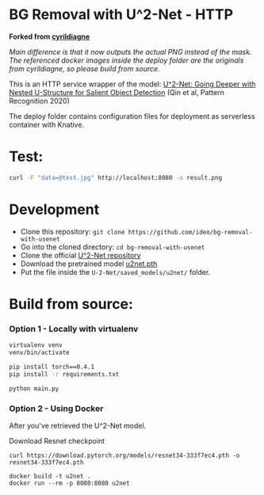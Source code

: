 # BG Removal with U^2-Net - HTTP

__Forked from [cyrildiagne](https://github.com/cyrildiagne/u2net-http)__

*Main difference is that it now outputs the actual PNG instead of the mask. The referenced docker images inside the deploy folder are the originals from cyrildiagne, so please build from source.*

This is an HTTP service wrapper of the model: [U^2-Net: Going Deeper with Nested U-Structure for Salient Object Detection](https://github.com/NathanUA/U-2-Net) (Qin et al, Pattern Recognition 2020) 

The deploy folder contains configuration files for deployment as serverless container with Knative.

# Test:

```bash
curl -F "data=@test.jpg" http://localhost:8080 -o result.png
```

# Development

- Clone this repository: `git clone https://github.com/ideo/bg-removal-with-usenet`
- Go into the cloned directory: `cd bg-removal-with-usenet`
- Clone the official [U^2-Net repository](https://github.com/NathanUA/U-2-Net)
- Download the pretrained model [u2net.pth](https://drive.google.com/file/d/1ao1ovG1Qtx4b7EoskHXmi2E9rp5CHLcZ/view)
- Put the file inside the `U-2-Net/saved_models/u2net/` folder.

# Build from source:

### Option 1 - Locally with virtualenv

```bash
virtualenv venv
venv/bin/activate
```

```bash
pip install torch==0.4.1
pip install -r requirements.txt
```

```
python main.py
```

### Option 2 - Using Docker

After you've retrieved the U^2-Net model.

Download Resnet checkpoint
```
curl https://download.pytorch.org/models/resnet34-333f7ec4.pth -o resnet34-333f7ec4.pth
```

```
docker build -t u2net .
docker run --rm -p 8080:8080 u2net
```
